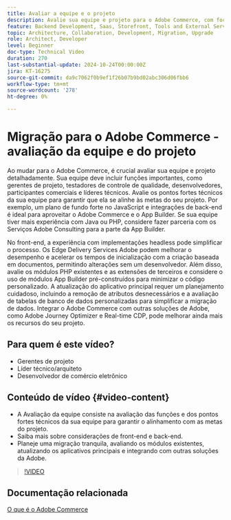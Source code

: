 ```yaml
---
title: Avaliar a equipe e o projeto
description: Avalie sua equipe e projeto para o Adobe Commerce, com foco em funções, pontos fortes técnicos, front-end e considerações de back-end para uma migração bem-sucedida.
feature: Backend Development, Saas, Storefront, Tools and External Services
topic: Architecture, Collaboration, Development, Migration, Upgrade
role: Architect, Developer
level: Beginner
doc-type: Technical Video
duration: 270
last-substantial-update: 2024-10-24T00:00:00Z
jira: KT-16275
source-git-commit: da9c7062f0b9ef1f26b07b9bd02abc306d06fbb6
workflow-type: tm+mt
source-wordcount: '278'
ht-degree: 0%

---
```



# Migração para o Adobe Commerce - avaliação da equipe e do projeto

Ao mudar para o Adobe Commerce, é crucial avaliar sua equipe e projeto detalhadamente. Sua equipe deve incluir funções importantes, como gerentes de projeto, testadores de controle de qualidade, desenvolvedores, participantes comerciais e líderes técnicos. Avalie os pontos fortes técnicos da sua equipe para garantir que ela se alinhe às metas do seu projeto. Por exemplo, um plano de fundo forte no JavaScript e integrações de back-end é ideal para aproveitar o Adobe Commerce e o App Builder. Se sua equipe tiver mais experiência com Java ou PHP, considere fazer parceria com os Serviços Adobe Consulting para a parte da App Builder.

No front-end, a experiência com implementações headless pode simplificar o processo. Os Edge Delivery Services Adobe podem melhorar o desempenho e acelerar os tempos de inicialização com a criação baseada em documentos, permitindo alterações sem um desenvolvedor. Além disso, avalie os módulos PHP existentes e as extensões de terceiros e considere o uso de módulos App Builder pré-construídos para minimizar o código personalizado. A atualização do aplicativo principal requer um planejamento cuidadoso, incluindo a remoção de atributos desnecessários e a avaliação de tabelas de banco de dados personalizadas para simplificar a migração de dados. Integrar o Adobe Commerce com outras soluções de Adobe, como Adobe Journey Optimizer e Real-time CDP, pode melhorar ainda mais os recursos do seu projeto.

## Para quem é este vídeo?

* Gerentes de projeto
* Líder técnico/arquiteto
* Desenvolvedor de comércio eletrônico

## Conteúdo de vídeo {#video-content}

* A Avaliação da equipe consiste na avaliação das funções e dos pontos fortes técnicos da sua equipe para garantir o alinhamento com as metas do projeto.
* Saiba mais sobre considerações de front-end e back-end.
* Planeje uma migração tranquila, avaliando os módulos existentes, atualizando os aplicativos principais e integrando com outras soluções da Adobe.
 
>[!VIDEO](https://video.tv.adobe.com/v/3435682/?learn=on)

## Documentação relacionada

[O que é o Adobe Commerce](https://experienceleague.adobe.com/en/docs/commerce-admin/start/about)
